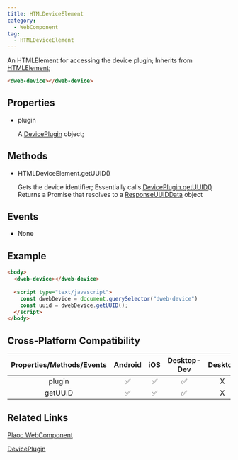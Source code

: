 ```yaml
---
title: HTMLDeviceElement
category:
  - WebComponent
tag:  
  - HTMLDeviceElement
---
```


An HTMLElement for accessing the device plugin;
Inherits from [HTMLElement](https://developer.mozilla.org/en-US/docs/Web/API/HTMLElement);

```html
<dweb-device></dweb-device>
```

## Properties

  - plugin

    A [DevicePlugin](../../plugin/device/index.md) object;

## Methods

  - HTMLDeviceElement.getUUID()

    Gets the device identifier;
    Essentially calls [DevicePlugin.getUUID()](../../plugin/device/get-uuid.md)
    Returns a Promise that resolves to a [ResponseUUIDData](../../interface/response-uuid-data/index.md) object

## Events

  - None

## Example

```html
<body>
  <dweb-device></dweb-device>
  
  <script type="text/javascript">
    const dwebDevice = document.querySelector("dweb-device")
    const uuid = dwebDevice.getUUID();
  </script>  
</body>
```

## Cross-Platform Compatibility

| Properties/Methods/Events | Android | iOS | Desktop-Dev | Desktop |
|:------------:|:-------:|:---:|:-----------:|:-------:|
| plugin       | ✅      | ✅   | ✅           | X       |
| getUUID      | ✅      | ✅   | ✅           | X       |

## Related Links

 [Plaoc WebComponent](../index.md)

[DevicePlugin](../../plugin/device/index.md)